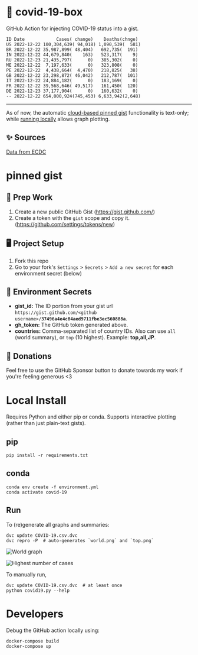 # 🏥 covid-19-box

GitHub Action for injecting COVID-19 status into a gist.

```
ID Date            Cases( change)    Deaths(chnge)
US 2022-12-22 100,304,639( 94,018) 1,090,539(  581)
BR 2022-12-22 35,987,899( 48,404)   692,735(  191)
IN 2022-12-22 44,679,840(    163)   523,317(    9)
RU 2022-12-23 21,435,797(      0)   385,302(    0)
ME 2022-12-22  7,197,633(      0)   323,808(    0)
PE 2022-12-22  4,438,664(  4,470)   218,825(   38)
GB 2022-12-22 23,298,872( 46,042)   212,787(  101)
IT 2022-12-22 24,884,182(      0)   183,169(    0)
FR 2022-12-22 39,568,646( 49,517)   161,450(  120)
DE 2022-12-23 37,177,904(      0)   160,632(    0)
-- 2022-12-22 654,000,924(745,453) 6,633,942(2,648)
```

---

As of now, the automatic [cloud-based pinned gist](#pinned-gist) functionality is text-only;
while [running locally](#local-install) allows graph plotting.

## ✨ Sources

[Data from ECDC](https://www.ecdc.europa.eu/en/publications-data/download-todays-data-geographic-distribution-covid-19-cases-worldwide)

# pinned gist

## 🎒 Prep Work
1. Create a new public GitHub Gist (https://gist.github.com/)
1. Create a token with the `gist` scope and copy it. (https://github.com/settings/tokens/new)

## 🖥 Project Setup
1. Fork this repo
1. Go to your fork's `Settings` > `Secrets` > `Add a new secret` for each environment secret (below)

## 🤫 Environment Secrets
- **gist_id:** The ID portion from your gist url `https://gist.github.com/<github username>/`**`37496a4e4c84aed9711fbe3ec560888a`**.
- **gh_token:** The GitHub token generated above.
- **countries:** Comma-separated list of country IDs. Also can use `all` (world summary), or `top` (10 highest). Example: **top,all,JP**.

## 💸 Donations

Feel free to use the GitHub Sponsor button to donate towards my work if you're feeling generous <3

# Local Install

Requires Python and either pip or conda. Supports interactive plotting (rather than just plain-text gists).

## pip

```
pip install -r requirements.txt
```

## conda

```
conda env create -f environment.yml
conda activate covid-19
```

## Run

To (re)generate all graphs and summaries:

```
dvc update COVID-19.csv.dvc
dvc repro -P  # auto-generates `world.png` and `top.png`
```

![World graph](world.png)

![Highest number of cases](top.png)

To manually run,

```
dvc update COVID-19.csv.dvc  # at least once
python covid19.py --help
```

# Developers

Debug the GitHub action locally using:

```
docker-compose build
docker-compose up
```
